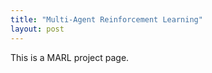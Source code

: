 ```yaml
---
title: "Multi-Agent Reinforcement Learning"
layout: post
---
```


This is a MARL project page.

<script>
  // Run this code after the grido-app script has run
  window.addEventListener('load', function() {
    document.title = "Test title";
  });
</script>